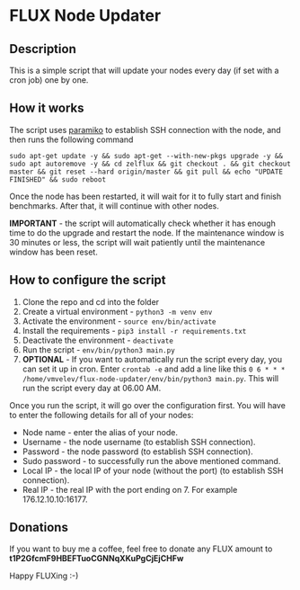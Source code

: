 # FLUX Node Updater

## Description

This is a simple script that will update your nodes every day (if set with a cron job) one by one.

## How it works

The script uses [paramiko](https://www.paramiko.org/) to establish SSH connection with the node, and then runs the following command

`sudo apt-get update -y && sudo apt-get --with-new-pkgs upgrade -y && sudo apt autoremove -y && cd zelflux && git checkout . && git checkout master && git reset --hard origin/master && git pull && echo "UPDATE FINISHED" && sudo reboot`

Once the node has been restarted, it will wait for it to fully start and finish benchmarks. After that, it will continue with other nodes.

**IMPORTANT** - the script will automatically check whether it has enough time to do the upgrade and restart the node. If the maintenance window is 30 minutes or less, the script will wait patiently until the maintenance window has been reset.

## How to configure the script

1. Clone the repo and cd into the folder
2. Create a virtual environment - `python3 -m venv env`
3. Activate the environment - `source env/bin/activate`
4. Install the requirements - `pip3 install -r requirements.txt`
5. Deactivate the environment - `deactivate`
6. Run the script - `env/bin/python3 main.py`
7. **OPTIONAL** - If you want to automatically run the script every day, you can set it up in cron. Enter `crontab -e` and add a line like this ```0 6 * * * /home/vmvelev/flux-node-updater/env/bin/python3 main.py```. This will run the script every day at 06.00 AM.

Once you run the script, it will go over the configuration first. You will have to enter the following details for all of your nodes:

* Node name - enter the alias of your node.
* Username - the node username (to establish SSH connection).
* Password - the node password (to establish SSH connection).
* Sudo password - to successfully run the above mentioned command.
* Local IP - the local IP of your node (without the port)  (to establish SSH connection).
* Real IP - the real IP with the port ending on 7. For example 176.12.10.10:16177.

## Donations

If you want to buy me a coffee, feel free to donate any FLUX amount to **t1P2GfcmF9HBEFTuoCGNNqXKuPgCjEjCHFw**

Happy FLUXing :-)
